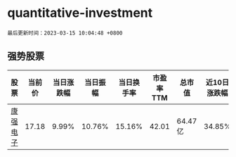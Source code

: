 # quantitative-investment

`最后更新时间：2023-03-15 10:04:48 +0800`

## 强势股票

|股票|当前价|当日涨跌幅|当日振幅|当日换手率|市盈率TTM|总市值|近10日涨跌幅|
|----|----|----|----|----|----|----|----|
|[康强电子](https://xueqiu.com/S/SZ002119)|17.18|9.99%|10.76%|15.16%|42.01|64.47亿|34.85%|
